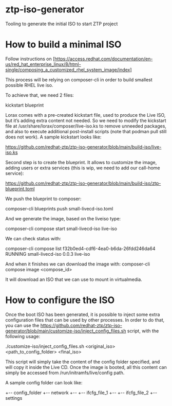 # ztp-iso-generator
Tooling to generate the initial ISO to start ZTP project

# How to build a minimal ISO

Follow instructions on [https://access.redhat.com/documentation/en-us/red_hat_enterprise_linux/8/html-single/composing_a_customized_rhel_system_image/index]

This process will be relying on composer-cli in order to build smallest possible RHEL live iso.

To achieve that, we need 2 files: 

kickstart
blueprint

Lorax comes with a pre-created kickstart file, used to produce the Live ISO, but it’s adding extra content not needed. So we need to modify the kickstart file at /usr/share/lorax/composer/live-iso.ks to
remove unneeded packages, and also to execute additional post-install scripts (note that podman pull still does not work). A sample kickstart looks like:

https://github.com/redhat-ztp/ztp-iso-generator/blob/main/build-iso/live-iso.ks

Second step is to create the blueprint. It allows to customize the image, adding users or extra services (this is wip, we need to add our call-home service):

https://github.com/redhat-ztp/ztp-iso-generator/blob/main/build-iso/ztp-blueprint.toml


We push the blueprint to composer:

composer-cli blueprints push small-livecd-iso.toml

And we generate the image, based on the liveiso type:

 composer-cli compose start small-livecd-iso live-iso

We can check status with:

composer-cli compose list
f32b0ed4-cdf6-4ea0-b6da-26fdd246da64 RUNNING small-livecd-iso 0.0.3 live-iso

And when it finishes we can download the image with:
 composer-cli compose image <compose_id>

It will download an ISO that we can use to mount in virtualmedia.

# How to configure the ISO

Once the boot ISO has been generated, it is possible to inject some extra configuration files that can be used by other processes.
In order to do that, you can use the https://github.com/redhat-ztp/ztp-iso-generator/blob/main/customize-iso/inject_config_files.sh script,
with the following usage:

./customize-iso/inject_config_files.sh <original_iso> <path_to_config_folder> <final_iso>

This script will simply take the content of the config folder specified, and will copy it inside the Live CD. Once the image is booted,
all this content can simply be accessed from /run/initramfs/live/config path.

A sample config folder can look like:

+-- config_folder
+-- network
+-- +-- ifcfg_file_1
+-- +-- ifcfg_file_2
+-- settings

